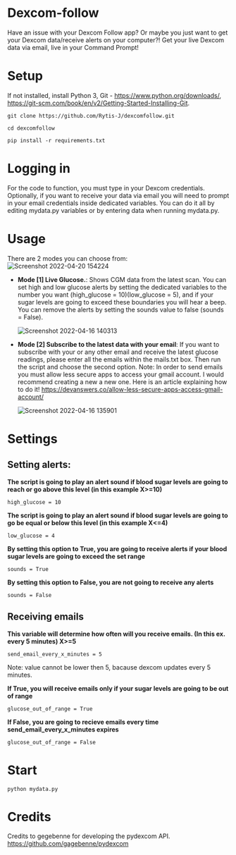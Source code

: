 # Dexcom-follow
Have an issue with your Dexcom Follow app? Or maybe you just want to get your Dexcom data/receive alerts on your computer?! Get your live Dexcom data via email, live in your Command Prompt!

# Setup
  If not installed, install Python 3, Git - https://www.python.org/downloads/, https://git-scm.com/book/en/v2/Getting-Started-Installing-Git.
  ```
  git clone https://github.com/Rytis-J/dexcomfollow.git
  ```
  ```
  cd dexcomfollow
  ```
  ```
  pip install -r requirements.txt
  ```
  
  
# Logging in
For the code to function, you must type in your Dexcom credentials. Optionally, if you want to receive your data via email you will need to prompt in your email credentials inside dedicated variables. You can do it all by editing mydata.py variables or by entering data when running mydata.py.

# Usage 
There are 2 modes you can choose from:
![Screenshot 2022-04-20 154224](https://user-images.githubusercontent.com/72869230/164232805-6f5cacfa-3fc5-45c3-b609-2773194b6c24.png)


- **Mode [1] Live Glucose.**: Shows CGM data from the latest scan. You can set high and low glucose alerts by setting the dedicated variables to the number you want (high_glucose = 10)(low_glucose = 5), and if your sugar levels are going to exceed these boundaries you will hear a beep. You can remove the alerts by setting the sounds value to false (sounds = False).

  ![Screenshot 2022-04-16 140313](https://user-images.githubusercontent.com/72869230/163672561-9c9b7a5a-f4f3-41d1-abcf-8cef3a010b82.png)



- **Mode [2] Subscribe to the latest data with your email**: If you want to subscribe with your or any other email and receive the latest glucose readings, please enter all the emails within the mails.txt box. Then run the script and choose the second option. Note: In order to send emails you must allow less secure apps to access your gmail account. I would recommend creating a new a new one. Here is an article explaining how to do it! https://devanswers.co/allow-less-secure-apps-access-gmail-account/

  ![Screenshot 2022-04-16 135901](https://user-images.githubusercontent.com/72869230/163672510-b4ee7990-f23b-4f33-9c52-bb37f307d305.png)
# Settings
  ## Setting alerts:
  **The script is going to play an alert sound if blood sugar levels are going to reach or go above this level (in this example X>=10)**
  ```
  high_glucose = 10
  ```
  **The script is going to play an alert sound if blood sugar levels are going to go be equal or below this level (in this example X<=4)**
  ```
  low_glucose = 4
  ```
  **By setting this option to True, you are going to receive alerts if your blood sugar levels are going to exceed the set range**
  ```
  sounds = True
  ```
  **By setting this option to False, you are not going to receive any alerts**
  ```
  sounds = False
  ```
  ## Receiving emails
  **This variable will determine how often will you receive emails. (In this ex. every 5 minutes) X>=5**
  ```
  send_email_every_x_minutes = 5
  ```
  Note: value cannot be lower then 5, bacause dexcom updates every 5 minutes.
  
  **If True, you will receive emails only if your sugar levels are going to be out of range**
  ```
  glucose_out_of_range = True
  ```
  **If False, you are going to recieve emails every time send_email_every_x_minutes expires**
  ```
  glucose_out_of_range = False
  ```
  
  
# Start
  ```
  python mydata.py
  ```
 
# Credits
 Credits to gegebenne for developing the pydexcom API. https://github.com/gagebenne/pydexcom
